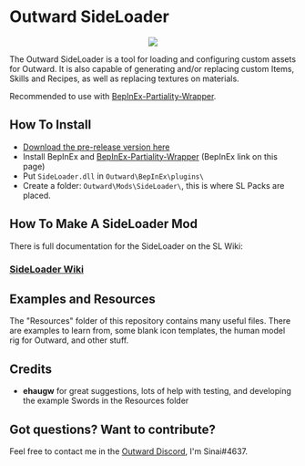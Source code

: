 # Outward SideLoader

<p align="center">
<img align="center" src="https://i.imgur.com/9rxjYNT.png">
</p>

The Outward SideLoader is a tool for loading and configuring custom assets for Outward. It is also capable of generating and/or replacing custom Items, Skills and Recipes, as well as replacing textures on materials.

Recommended to use with [BepInEx-Partiality-Wrapper](https://github.com/sinaioutlander/BepInEx-Partiality-Wrapper).

## How To Install ##
* [Download the pre-release version here](https://github.com/sinaioutlander/Outward-SideLoader/releases)
* Install BepInEx and [BepInEx-Partiality-Wrapper](https://github.com/sinaioutlander/BepInEx-Partiality-Wrapper) (BepInEx link on this page)
* Put `SideLoader.dll` in `Outward\BepInEx\plugins\`
* Create a folder: `Outward\Mods\SideLoader\`, this is where SL Packs are placed.

## How To Make A SideLoader Mod ##

There is full documentation for the SideLoader on the SL Wiki:

### [SideLoader Wiki](https://github.com/sinaioutlander/Outward-SideLoader/wiki)

## Examples and Resources

The "Resources" folder of this repository contains many useful files. There are examples to learn from, some blank icon templates, the human model rig for Outward, and other stuff. 

## Credits
* <b>ehaugw</b> for great suggestions, lots of help with testing, and developing the example Swords in the Resources folder

## Got questions? Want to contribute?

Feel free to contact me in the [Outward Discord](discord.gg/outward), I'm Sinai#4637.

